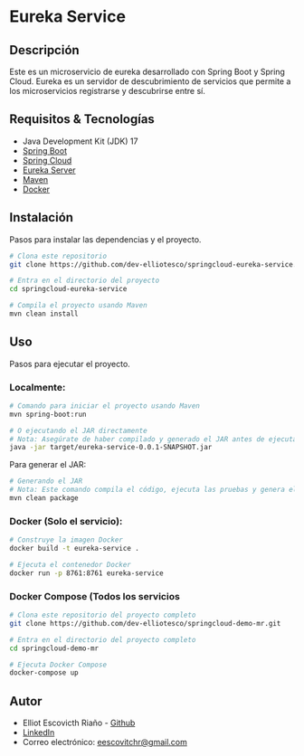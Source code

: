 # Eureka Service

## Descripción
Este es un microservicio de eureka desarrollado con Spring Boot y Spring Cloud. Eureka es un 
servidor de descubrimiento de servicios que permite a los microservicios 
registrarse y descubrirse entre sí.


## Requisitos & Tecnologías
- Java Development Kit (JDK) 17
- [Spring Boot](https://spring.io/projects/spring-boot)
- [Spring Cloud](https://spring.io/projects/spring-cloud)
- [Eureka Server](https://cloud.spring.io/spring-cloud-netflix/multi/multi_spring-cloud-eureka-server.html)
- [Maven](https://maven.apache.org/)
- [Docker](https://www.docker.com/)

## Instalación
Pasos para instalar las dependencias y el proyecto.

```bash
# Clona este repositorio
git clone https://github.com/dev-elliotesco/springcloud-eureka-service.git

# Entra en el directorio del proyecto
cd springcloud-eureka-service

# Compila el proyecto usando Maven
mvn clean install

```

## Uso
Pasos para ejecutar el proyecto.

### Localmente:

```bash
# Comando para iniciar el proyecto usando Maven
mvn spring-boot:run
```

```bash
# O ejecutando el JAR directamente
# Nota: Asegúrate de haber compilado y generado el JAR antes de ejecutar este comando
java -jar target/eureka-service-0.0.1-SNAPSHOT.jar
```
Para generar el JAR:

```bash
# Generando el JAR
# Nota: Este comando compila el código, ejecuta las pruebas y genera el JAR
mvn clean package
```


### Docker (Solo el servicio):

```bash
# Construye la imagen Docker
docker build -t eureka-service .

# Ejecuta el contenedor Docker
docker run -p 8761:8761 eureka-service
```

### Docker Compose (Todos los servicios

```bash
# Clona este repositorio del proyecto completo
git clone https://github.com/dev-elliotesco/springcloud-demo-mr.git

# Entra en el directorio del proyecto completo
cd springcloud-demo-mr

# Ejecuta Docker Compose
docker-compose up
```

## Autor
- Elliot Escovicth Riaño - [Github](https://github.com/dev-elliotesco)
- [LinkedIn](https://https://www.linkedin.com/in/elliot-escovitch-580007205/)
- Correo electrónico: eescovitchr@gmail.com